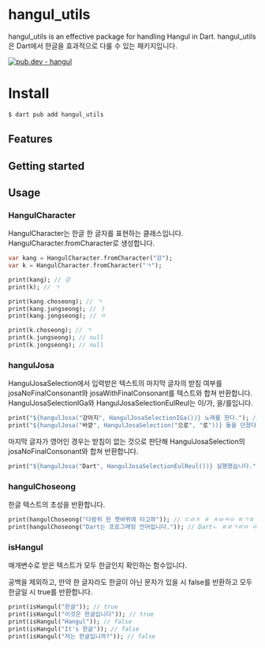 # hangul_utils
hangul_utils is an effective package for handling Hangul in Dart.
hangul_utils은 Dart에서 한글을 효과적으로 다룰 수 있는 패키지입니다.

[![pub.dev - hangul](https://img.shields.io/badge/pub.dev-hangul-2ea44f)](https://pub.dev/packages/hangul)


# Install

```sh
$ dart pub add hangul_utils
```

## Features

## Getting started

## Usage

### HangulCharacter
HangulCharacter는 한글 한 글자를 표현하는 클래스입니다. HangulCharacter.fromCharacter로 생성합니다.

```dart
var kang = HangulCharacter.fromCharacter("강");
var k = HangulCharacter.fromCharacter("ㄱ");

print(kang); // 강
print(k); // ㄱ

print(kang.choseong); // ㄱ
print(kang.jungseong); // ㅏ
print(kang.jongseong); // ㅇ

print(k.choseong); // ㄱ
print(k.jungseong); // null
print(k.jongseong); // null
```

### hangulJosa
HangulJosaSelection에서 입력받은 텍스트의 마지막 글자의 받침 여부를 josaNoFinalConsonant와 josaWithFinalConsonant를 텍스트와 합쳐 반환합니다. HangulJosaSelectionIGa와 HangulJosaSelectionEulReul는 이/가, 을/를입니다.

```dart
print("${hangulJosa("강아지", HangulJosaSelectionIGa())} 노래를 한다."); // 강아지가 노래를 한다.
print("${hangulJosa("바깥", HangulJosaSelection("으로", "로"))} 돌을 던졌다."); // 바깥으로 돌을 던졌다.
```

마지막 글자가 영어인 경우는 받침이 없는 것으로 판단해 HangulJosaSelection의 josaNoFinalConsonant와 합쳐 반환합니다.

```dart
print("${hangulJosa("Dart", HangulJosaSelectionEulReul())} 실행했습니다."); // Dart를 실행했습니다.
```

### hangulChoseong
한글 텍스트의 초성을 반환합니다.

```dart
print(hangulChoseong("다람쥐 헌 쳇바퀴에 타고파")); // ㄷㄹㅈ ㅎ ㅊㅂㅋㅇ ㅌㄱㅍ
print(hangulChoseong("Dart는 프로그래밍 언어입니다.")); // Dartㄴ ㅍㄹㄱㄹㅁ ㅇㅇㅇㄴㄷ.
```


### isHangul
매개변수로 받은 텍스트가 모두 한글인지 확인하는 함수입니다.

공백을 제외하고, 만약 한 글자라도 한글이 아닌 문자가 있을 시 false를 반환하고 모두 한글일 시 true를 반환합니다.

```dart
print(isHangul("한글")); // true
print(isHangul("이것은 한글입니다")); // true
print(isHangul("Hangul")); // false
print(isHangul("It's 한글")); // false
print(isHangul("저는 한글입니까?")); // false
```